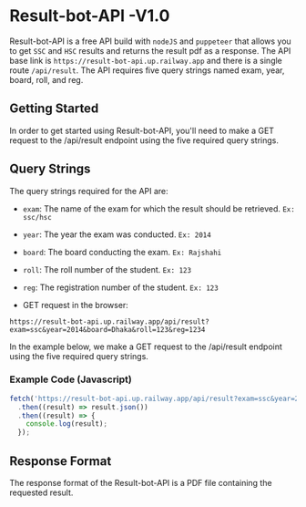 # Result-bot-API -V1.0

Result-bot-API is a free API build with `nodeJS` and `puppeteer` that allows you to get `SSC` and `HSC` results and returns the result pdf as a response. The API base link is `https://result-bot-api.up.railway.app` and there is a single route `/api/result`. The API requires five query strings named exam, year, board, roll, and reg.

## Getting Started

In order to get started using Result-bot-API, you'll need to make a GET request to the /api/result endpoint using the five required query strings.

## Query Strings

The query strings required for the API are:

- `exam`: The name of the exam for which the result should be retrieved. `Ex: ssc/hsc`
- `year`: The year the exam was conducted. `Ex: 2014`
- `board`: The board conducting the exam. `Ex: Rajshahi`
- `roll`: The roll number of the student. `Ex: 123`
- `reg`: The registration number of the student. `Ex: 123`

- GET request in the browser:

```
https://result-bot-api.up.railway.app/api/result?exam=ssc&year=2014&board=Dhaka&roll=123&reg=1234
```

In the example below, we make a GET request to the /api/result endpoint using the five required query strings.

### Example Code (Javascript)

```js
fetch('https://result-bot-api.up.railway.app/api/result?exam=ssc&year=2014&board=Dhaka&roll=123&reg=1234')
  .then((result) => result.json())
  .then((result) => {
    console.log(result);
  });
```

## Response Format

The response format of the Result-bot-API is a PDF file containing the requested result.

